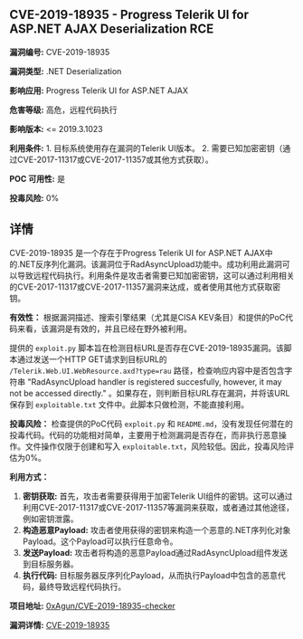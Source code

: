 ## CVE-2019-18935 - Progress Telerik UI for ASP.NET AJAX Deserialization RCE

**漏洞编号:** CVE-2019-18935

**漏洞类型:** .NET Deserialization

**影响应用:** Progress Telerik UI for ASP.NET AJAX

**危害等级:** 高危，远程代码执行

**影响版本:** <= 2019.3.1023

**利用条件:** 1. 目标系统使用存在漏洞的Telerik UI版本。
2. 需要已知加密密钥（通过CVE-2017-11317或CVE-2017-11357或其他方式获取）。

**POC 可用性:** 是

**投毒风险:** 0%

## 详情

CVE-2019-18935 是一个存在于Progress Telerik UI for ASP.NET AJAX中的.NET反序列化漏洞。该漏洞位于RadAsyncUpload功能中。成功利用此漏洞可以导致远程代码执行。利用条件是攻击者需要已知加密密钥，这可以通过利用相关的CVE-2017-11317或CVE-2017-11357漏洞来达成，或者使用其他方式获取密钥。

**有效性：**
根据漏洞描述、搜索引擎结果（尤其是CISA KEV条目）和提供的PoC代码来看，该漏洞是有效的，并且已经在野外被利用。

提供的 `exploit.py` 脚本旨在检测目标URL是否存在CVE-2019-18935漏洞。该脚本通过发送一个HTTP GET请求到目标URL的 `/Telerik.Web.UI.WebResource.axd?type=rau` 路径，检查响应内容中是否包含字符串 "RadAsyncUpload handler is registered succesfully, however, it may not be accessed directly." 。如果存在，则判断目标URL存在漏洞，并将该URL保存到 `exploitable.txt` 文件中。此脚本只做检测，不能直接利用。

**投毒风险：**
检查提供的PoC代码 `exploit.py` 和 `README.md`，没有发现任何潜在的投毒代码。代码的功能相对简单，主要用于检测漏洞是否存在，而非执行恶意操作。文件操作仅限于创建和写入 `exploitable.txt`，风险较低。因此，投毒风险评估为0%。

**利用方式：**
1.  **密钥获取:** 首先，攻击者需要获得用于加密Telerik UI组件的密钥。这可以通过利用CVE-2017-11317或CVE-2017-11357等漏洞来获取，或者通过其他途径，例如密钥泄露。
2.  **构造恶意Payload:** 攻击者使用获得的密钥来构造一个恶意的.NET序列化对象Payload。这个Payload可以执行任意命令。
3.  **发送Payload:** 攻击者将构造的恶意Payload通过RadAsyncUpload组件发送到目标服务器。
4.  **执行代码:** 目标服务器反序列化Payload，从而执行Payload中包含的恶意代码，最终导致远程代码执行。

**项目地址:** [0xAgun/CVE-2019-18935-checker](https://github.com/0xAgun/CVE-2019-18935-checker)

**漏洞详情:** [CVE-2019-18935](https://nvd.nist.gov/vuln/detail/CVE-2019-18935)